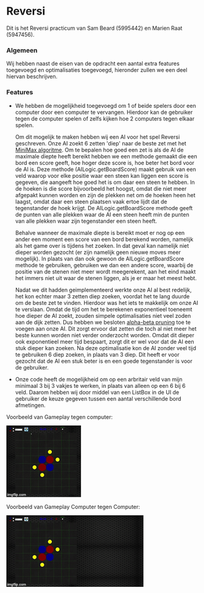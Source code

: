 # Reversi

Dit is het Reversi practicum van Sam Beard (5995442) en Marien Raat (5947456).

### Algemeen

Wij hebben naast de eisen van de opdracht een aantal extra features toegevoegd
en optimalisaties toegevoegd, hieronder zullen we een deel hiervan beschrijven.

### Features
  * We hebben de mogelijkheid toegevoegd om 1 of beide spelers door een computer
    door een computer te vervangen. Hierdoor kan de gebruiker tegen de computer
    spelen of zelfs kijken hoe 2 computers tegen elkaar spelen.
    
    Om dit mogelijk te maken hebben wij een AI voor het spel Reversi geschreven.
    Onze AI zoekt 6 zetten 'diep' naar de beste zet met het [MiniMax
    algoritme](https://en.wikipedia.org/wiki/Minimax). Om te bepalen hoe goed
    een zet is als de AI de maximale diepte heeft bereikt hebben we een methode
    gemaakt die een bord een score geeft, hoe hoger deze score is, hoe beter het
    bord voor de AI is. Deze methode (AILogic.getBoardScore) maakt gebruik van
    een veld waarop voor elke positie waar een steen kan liggen een score is
    gegeven, die aangeeft hoe goed het is om daar een steen te hebben. In de
    hoeken is die score bijvoorbeeld het hoogst, omdat die niet meer afgepakt
    kunnen worden en zijn de plekken net om de hoeken heen het laagst, omdat
    daar een steen plaatsen vaak ertoe lijdt dat de tegenstander de hoek krijgt.
    De AILogic.getBoardScore methode geeft de punten van alle plekken waar de
    AI een steen heeft min de punten van alle plekken waar zijn tegenstander een
    steen heeft.
    
    Behalve wanneer de maximale diepte is bereikt moet er nog op een ander een
    moment een score van een bord berekend worden, namelijk als het game over is
    tijdens het zoeken. In dat geval kan namelijk niet dieper worden gezocht (er
    zijn namelijk geen nieuwe moves meer mogelijk). In plaats van dan ook gewoon
    de AILogic.getBoardScore methode te gebruiken, gebruiken we dan een andere
    score, waarbij de positie van de stenen niet meer wordt meegerekent, aan het
    eind maakt het immers niet uit waar de stenen liggen, als je er maar het
    meest hebt.
    
    Nadat we dit hadden geimplementeerd werkte onze AI al best redelijk, het kon
    echter maar 3 zetten diep zoeken, voordat het te lang duurde om de beste zet
    te vinden. Hierdoor was het iets te makkelijk om onze AI te verslaan. Omdat
    de tijd om het te berekenen exponentieel toeneemt hoe dieper de AI zoekt,
    zouden simpele optimalisaties niet veel zoden aan de dijk zetten. Dus hebben
    we besloten [alpha-beta
    pruning](https://en.wikipedia.org/wiki/Alpha%E2%80%93beta_pruning) toe te
    voegen aan onze AI. Dit zorgt ervoor dat zetten die toch al niet meer het
    beste kunnen worden niet verder onderzocht worden. Omdat dit dieper ook
    exponentieel meer tijd bespaart, zorgt dit er wel voor dat de AI een stuk
    dieper kan zoeken. Na deze optimalisatie kon de AI zonder veel tijd te
    gebruiken 6 diep zoeken, in plaats van 3 diep. Dit heeft er voor gezocht
    dat de AI een stuk beter is en een goede tegenstander is voor de gebruiker.
    
  * Onze code heeft de mogelijkheid om op een arbritair veld van mijn minimaal
    3 bij 3 vakjes te werken, in plaats van alleen op een 6 bij 6 veld. Daarom
    hebben wij door middel van een ListBox in de UI de gebruiker de keuze
    gegeven tussen een aantal verschillende bord afmetingen.

Voorbeeld van Gameplay tegen computer:

![alt tag](https://raw.githubusercontent.com/SamFreshFriend/Reversi/master/CompVPlayer.gif)

Voorbeeld van Gameplay Computer tegen Computer:

![alt tag](https://raw.githubusercontent.com/SamFreshFriend/Reversi/master/CompVComp.gif)
